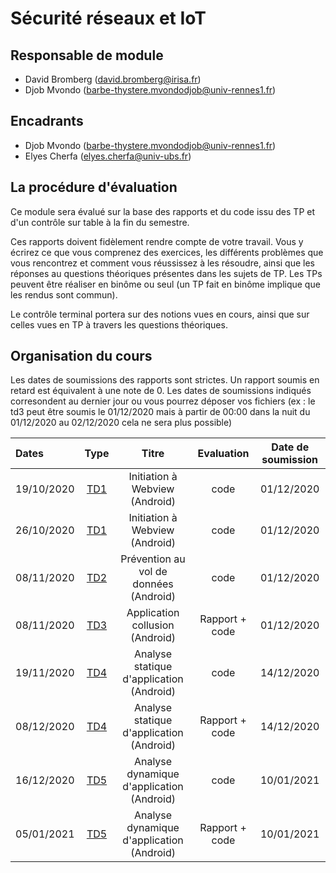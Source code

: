 # Sécurité réseaux et IoT

## Responsable de module

- David Bromberg (david.bromberg@irisa.fr)
- Djob Mvondo (barbe-thystere.mvondodjob@univ-rennes1.fr)

## Encadrants

- Djob Mvondo (barbe-thystere.mvondodjob@univ-rennes1.fr)
- Elyes Cherfa (elyes.cherfa@univ-ubs.fr)

## La procédure d'évaluation

Ce module sera évalué sur la base des rapports et du code issu des TP et d'un contrôle sur table à la fin du semestre.

Ces rapports doivent fidèlement rendre compte de votre travail.
Vous y écrirez ce que vous comprenez des exercices, les différents problèmes que vous rencontrez et comment vous réussissez à les résoudre, ainsi que les réponses au questions théoriques présentes dans les sujets de TP. Les TPs peuvent être réaliser en binôme ou seul (un TP fait en binôme implique que les rendus sont commun).

Le contrôle terminal portera sur des notions vues en cours, ainsi que sur celles vues en TP à travers les questions théoriques.

## Organisation du cours

Les dates de soumissions des rapports sont strictes. Un rapport soumis en retard est équivalent à une note de 0.
Les dates de soumissions indiqués corresondent au dernier jour ou vous pourrez déposer vos fichiers (ex : le td3 peut être soumis le 01/12/2020 mais à partir de 00:00 dans la nuit du 01/12/2020 au 02/12/2020 cela ne sera plus possible)

| Dates  | Type | Titre | Evaluation | Date de soumission
| :------------   | :---------------: | :---------------:               | :---------------: | :---------------: |
| 19/10/2020      | [TD1](td1/td1.md) | Initiation à Webview (Android)  |  code    |  01/12/2020   |
| 26/10/2020      | [TD1](td1/td1.md) | Initiation à Webview (Android)  |  code    |  01/12/2020  |
| 08/11/2020      | [TD2](td2/td2.md) | Prévention au vol de données (Android) |  code    |   01/12/2020      |
| 08/11/2020      | [TD3](td3/td3.md) | Application collusion (Android) | Rapport + code    |  01/12/2020           |
| 19/11/2020      | [TD4](td4/td4.md) | Analyse statique d'application (Android) | code    |    14/12/2020   |
| 08/12/2020      | [TD4](td4/td4.md) | Analyse statique d'application (Android) | Rapport + code    |  14/12/2020         |
| 16/12/2020      | [TD5](td5/td5.md) | Analyse dynamique d'application (Android) | code    |    10/01/2021   |
| 05/01/2021      | [TD5](td5/td5.md) | Analyse dynamique d'application (Android) | Rapport + code    |  10/01/2021   |

